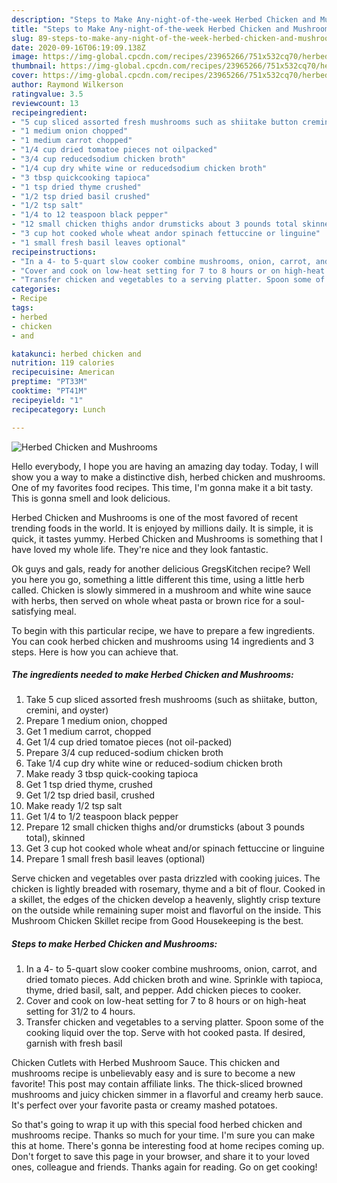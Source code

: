 ```yaml
---
description: "Steps to Make Any-night-of-the-week Herbed Chicken and Mushrooms"
title: "Steps to Make Any-night-of-the-week Herbed Chicken and Mushrooms"
slug: 89-steps-to-make-any-night-of-the-week-herbed-chicken-and-mushrooms
date: 2020-09-16T06:19:09.138Z
image: https://img-global.cpcdn.com/recipes/23965266/751x532cq70/herbed-chicken-and-mushrooms-recipe-main-photo.jpg
thumbnail: https://img-global.cpcdn.com/recipes/23965266/751x532cq70/herbed-chicken-and-mushrooms-recipe-main-photo.jpg
cover: https://img-global.cpcdn.com/recipes/23965266/751x532cq70/herbed-chicken-and-mushrooms-recipe-main-photo.jpg
author: Raymond Wilkerson
ratingvalue: 3.5
reviewcount: 13
recipeingredient:
- "5 cup sliced assorted fresh mushrooms such as shiitake button cremini and oyster"
- "1 medium onion chopped"
- "1 medium carrot chopped"
- "1/4 cup dried tomatoe pieces not oilpacked"
- "3/4 cup reducedsodium chicken broth"
- "1/4 cup dry white wine or reducedsodium chicken broth"
- "3 tbsp quickcooking tapioca"
- "1 tsp dried thyme crushed"
- "1/2 tsp dried basil crushed"
- "1/2 tsp salt"
- "1/4 to 12 teaspoon black pepper"
- "12 small chicken thighs andor drumsticks about 3 pounds total skinned"
- "3 cup hot cooked whole wheat andor spinach fettuccine or linguine"
- "1 small fresh basil leaves optional"
recipeinstructions:
- "In a 4- to 5-quart slow cooker combine mushrooms, onion, carrot, and dried tomato pieces. Add chicken broth and wine. Sprinkle with tapioca, thyme, dried basil, salt, and pepper. Add chicken pieces to cooker."
- "Cover and cook on low-heat setting for 7 to 8 hours or on high-heat setting for 31/2 to 4 hours."
- "Transfer chicken and vegetables to a serving platter. Spoon some of the cooking liquid over the top. Serve with hot cooked pasta. If desired, garnish with fresh basil"
categories:
- Recipe
tags:
- herbed
- chicken
- and

katakunci: herbed chicken and 
nutrition: 119 calories
recipecuisine: American
preptime: "PT33M"
cooktime: "PT41M"
recipeyield: "1"
recipecategory: Lunch

---
```



![Herbed Chicken and Mushrooms](https://img-global.cpcdn.com/recipes/23965266/751x532cq70/herbed-chicken-and-mushrooms-recipe-main-photo.jpg)

Hello everybody, I hope you are having an amazing day today. Today, I will show you a way to make a distinctive dish, herbed chicken and mushrooms. One of my favorites food recipes. This time, I'm gonna make it a bit tasty. This is gonna smell and look delicious.

Herbed Chicken and Mushrooms is one of the most favored of recent trending foods in the world. It is enjoyed by millions daily. It is simple, it is quick, it tastes yummy. Herbed Chicken and Mushrooms is something that I have loved my whole life. They're nice and they look fantastic.

Ok guys and gals, ready for another delicious GregsKitchen recipe? Well you here you go, something a little different this time, using a little herb called. Chicken is slowly simmered in a mushroom and white wine sauce with herbs, then served on whole wheat pasta or brown rice for a soul-satisfying meal.


To begin with this particular recipe, we have to prepare a few ingredients. You can cook herbed chicken and mushrooms using 14 ingredients and 3 steps. Here is how you can achieve that.

<!--inarticleads1-->

##### The ingredients needed to make Herbed Chicken and Mushrooms:

1. Take 5 cup sliced assorted fresh mushrooms (such as shiitake, button, cremini, and oyster)
1. Prepare 1 medium onion, chopped
1. Get 1 medium carrot, chopped
1. Get 1/4 cup dried tomatoe pieces (not oil-packed)
1. Prepare 3/4 cup reduced-sodium chicken broth
1. Take 1/4 cup dry white wine or reduced-sodium chicken broth
1. Make ready 3 tbsp quick-cooking tapioca
1. Get 1 tsp dried thyme, crushed
1. Get 1/2 tsp dried basil, crushed
1. Make ready 1/2 tsp salt
1. Get 1/4 to 1/2 teaspoon black pepper
1. Prepare 12 small chicken thighs and/or drumsticks (about 3 pounds total), skinned
1. Get 3 cup hot cooked whole wheat and/or spinach fettuccine or linguine
1. Prepare 1 small fresh basil leaves (optional)


Serve chicken and vegetables over pasta drizzled with cooking juices. The chicken is lightly breaded with rosemary, thyme and a bit of flour. Cooked in a skillet, the edges of the chicken develop a heavenly, slightly crisp texture on the outside while remaining super moist and flavorful on the inside. This Mushroom Chicken Skillet recipe from Good Housekeeping is the best. 

<!--inarticleads2-->

##### Steps to make Herbed Chicken and Mushrooms:

1. In a 4- to 5-quart slow cooker combine mushrooms, onion, carrot, and dried tomato pieces. Add chicken broth and wine. Sprinkle with tapioca, thyme, dried basil, salt, and pepper. Add chicken pieces to cooker.
1. Cover and cook on low-heat setting for 7 to 8 hours or on high-heat setting for 31/2 to 4 hours.
1. Transfer chicken and vegetables to a serving platter. Spoon some of the cooking liquid over the top. Serve with hot cooked pasta. If desired, garnish with fresh basil


Chicken Cutlets with Herbed Mushroom Sauce. This chicken and mushrooms recipe is unbelievably easy and is sure to become a new favorite! This post may contain affiliate links. The thick-sliced browned mushrooms and juicy chicken simmer in a flavorful and creamy herb sauce. It&#39;s perfect over your favorite pasta or creamy mashed potatoes. 

So that's going to wrap it up with this special food herbed chicken and mushrooms recipe. Thanks so much for your time. I'm sure you can make this at home. There's gonna be interesting food at home recipes coming up. Don't forget to save this page in your browser, and share it to your loved ones, colleague and friends. Thanks again for reading. Go on get cooking!
